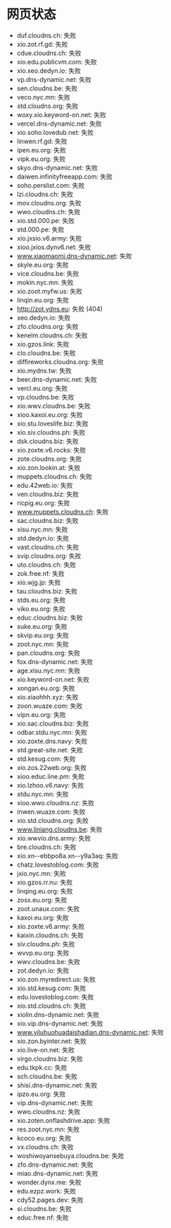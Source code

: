# 网页状态
- duf.cloudns.ch: 失败
- xio.zot.rf.gd: 失败
- cdue.cloudns.ch: 失败
- xio.edu.publicvm.com: 失败
- xio.xeo.dedyn.io: 失败
- vp.dns-dynamic.net: 失败
- sen.cloudns.be: 失败
- veco.nyc.mn: 失败
- std.cloudns.org: 失败
- woxy.xio.keyword-on.net: 失败
- vercel.dns-dynamic.net: 失败
- xio.soho.lovedub.net: 失败
- linwen.rf.gd: 失败
- ipen.eu.org: 失败
- vipk.eu.org: 失败
- skyo.dns-dynamic.net: 失败
- daiwen.infinityfreeapp.com: 失败
- soho.perslist.com: 失败
- lzi.cloudns.ch: 失败
- mov.cloudns.org: 失败
- wwo.cloudns.ch: 失败
- xio.std.000.pe: 失败
- std.000.pe: 失败
- xio.jxsio.v6.army: 失败
- xioo.jxios.dynv6.net: 失败
- www.xiaomaomi.dns-dynamic.net: 失败
- skyle.eu.org: 失败
- vice.cloudns.be: 失败
- mokin.nyc.mn: 失败
- xio.zoot.myfw.us: 失败
- linqin.eu.org: 失败
- http://zot.ydns.eu: 失败 (404)
- xeo.dedyn.io: 失败
- zfo.cloudns.org: 失败
- kenelm.cloudns.ch: 失败
- xio.gzos.link: 失败
- clo.cloudns.be: 失败
- diffireworks.cloudns.org: 失败
- xio.mydns.tw: 失败
- beer.dns-dynamic.net: 失败
- vercl.eu.org: 失败
- vp.cloudns.be: 失败
- xio.wwv.cloudns.be: 失败
- xioo.kaxoi.eu.org: 失败
- xio.stu.loveslife.biz: 失败
- xio.siv.cloudns.ph: 失败
- dsk.cloudns.biz: 失败
- xio.zoxte.v6.rocks: 失败
- zote.cloudns.org: 失败
- xio.zon.lookin.at: 失败
- muppets.cloudns.ch: 失败
- edu.42web.io: 失败
- ven.cloudns.biz: 失败
- ricpig.eu.org: 失败
- www.muppets.cloudns.ch: 失败
- sac.cloudns.biz: 失败
- xisu.nyc.mn: 失败
- std.dedyn.io: 失败
- vast.cloudns.ch: 失败
- svip.cloudns.org: 失败
- uto.cloudns.ch: 失败
- zok.free.nf: 失败
- xio.wjg.jp: 失败
- tau.cloudns.biz: 失败
- stds.eu.org: 失败
- viko.eu.org: 失败
- educ.cloudns.biz: 失败
- suke.eu.org: 失败
- skvip.eu.org: 失败
- zoot.nyc.mn: 失败
- pan.cloudns.org: 失败
- fox.dns-dynamic.net: 失败
- age.xisu.nyc.mn: 失败
- xio.keyword-on.net: 失败
- xongan.eu.org: 失败
- xio.xiaohhh.xyz: 失败
- zoon.wuaze.com: 失败
- vipn.eu.org: 失败
- xio.sac.cloudns.biz: 失败
- odbar.stdu.nyc.mn: 失败
- xio.zoxte.dns.navy: 失败
- std.great-site.net: 失败
- std.kesug.com: 失败
- xio.zos.22web.org: 失败
- xioo.educ.line.pm: 失败
- xio.lzhoo.v6.navy: 失败
- stdu.nyc.mn: 失败
- xioo.wwo.cloudns.nz: 失败
- inwen.wuaze.com: 失败
- xio.std.cloudns.org: 失败
- www.liniang.cloudns.be: 失败
- xio.wwvio.dns.army: 失败
- bre.cloudns.ch: 失败
- xio.xn--ebbpo8a.xn--y9a3aq: 失败
- chatz.lovestoblog.com: 失败
- jxio.nyc.mn: 失败
- xio.gzos.rr.nu: 失败
- linqing.eu.org: 失败
- zosx.eu.org: 失败
- zoot.unaux.com: 失败
- kaxoi.eu.org: 失败
- xio.zoxte.v6.army: 失败
- kaixin.cloudns.ch: 失败
- siv.cloudns.ph: 失败
- wvvp.eu.org: 失败
- wwv.cloudns.be: 失败
- zot.dedyn.io: 失败
- xio.zon.myredirect.us: 失败
- xio.std.kesug.com: 失败
- edu.lovestoblog.com: 失败
- xio.std.cloudns.ch: 失败
- xiolin.dns-dynamic.net: 失败
- xio.vip.dns-dynamic.net: 失败
- www.yiluhuohuadaishadian.dns-dynamic.net: 失败
- xio.zon.byinter.net: 失败
- xio.live-on.net: 失败
- virgo.cloudns.biz: 失败
- edu.tkpk.cc: 失败
- sch.cloudns.be: 失败
- shisi.dns-dynamic.net: 失败
- ipzo.eu.org: 失败
- vip.dns-dynamic.net: 失败
- wwo.cloudns.nz: 失败
- xio.zoten.onflashdrive.app: 失败
- res.zoot.nyc.mn: 失败
- kcoco.eu.org: 失败
- vx.cloudns.ch: 失败
- woshiwoyansebuya.cloudns.be: 失败
- zfo.dns-dynamic.net: 失败
- miao.dns-dynamic.net: 失败
- wonder.dynx.me: 失败
- edu.ezpz.work: 失败
- cdy52.pages.dev: 失败
- si.cloudns.be: 失败
- educ.free.nf: 失败

